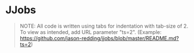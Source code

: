 # JJobs

>NOTE: All code is written using tabs for indentation with tab-size of 2.
>			To view as intended, add URL parameter "ts=2".
>			(Example: https://github.com/jason-redding/jjobs/blob/master/README.md?ts=2)

